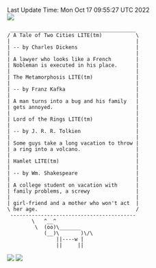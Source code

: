 Last Update Time: 
Mon Oct 17 09:55:27 UTC 2022
<br>![](https://img.shields.io/badge/%E5%A4%A7%E5%AE%B6-%E5%AE%89%E5%AE%89-green)<br>
```
 _________________________________________
/ A Tale of Two Cities LITE(tm)           \
|                                         |
| -- by Charles Dickens                   |
|                                         |
| A lawyer who looks like a French        |
| Nobleman is executed in his place.      |
|                                         |
| The Metamorphosis LITE(tm)              |
|                                         |
| -- by Franz Kafka                       |
|                                         |
| A man turns into a bug and his family   |
| gets annoyed.                           |
|                                         |
| Lord of the Rings LITE(tm)              |
|                                         |
| -- by J. R. R. Tolkien                  |
|                                         |
| Some guys take a long vacation to throw |
| a ring into a volcano.                  |
|                                         |
| Hamlet LITE(tm)                         |
|                                         |
| -- by Wm. Shakespeare                   |
|                                         |
| A college student on vacation with      |
| family problems, a screwy               |
|                                         |
| girl-friend and a mother who won't act  |
\ her age.                                /
 -----------------------------------------
        \   ^__^
         \  (oo)\_______
            (__)\       )\/\
                ||----w |
                ||     ||
```
![](https://github-readme-stats.vercel.app/api?username=chenlitw)
![](https://github-readme-stats.vercel.app/api/top-langs/?username=chenlitw)
